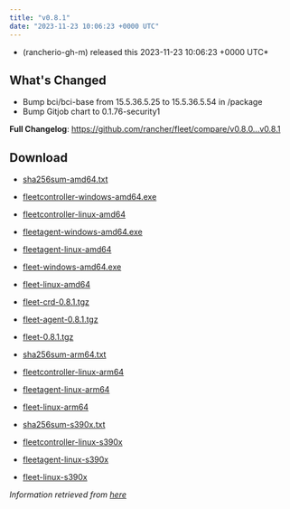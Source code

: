 ```yaml
---
title: "v0.8.1"
date: "2023-11-23 10:06:23 +0000 UTC"
---
```



*  (rancherio-gh-m) released this 2023-11-23 10:06:23 +0000 UTC*


## What's Changed
* Bump bci/bci-base from 15.5.36.5.25 to 15.5.36.5.54 in /package
* Bump Gitjob chart to 0.1.76-security1

**Full Changelog**: https://github.com/rancher/fleet/compare/v0.8.0...v0.8.1


## Download

* [sha256sum-amd64.txt](https://github.com/rancher/fleet/releases/download/v0.8.1/sha256sum-amd64.txt)

* [fleetcontroller-windows-amd64.exe](https://github.com/rancher/fleet/releases/download/v0.8.1/fleetcontroller-windows-amd64.exe)

* [fleetcontroller-linux-amd64](https://github.com/rancher/fleet/releases/download/v0.8.1/fleetcontroller-linux-amd64)

* [fleetagent-windows-amd64.exe](https://github.com/rancher/fleet/releases/download/v0.8.1/fleetagent-windows-amd64.exe)

* [fleetagent-linux-amd64](https://github.com/rancher/fleet/releases/download/v0.8.1/fleetagent-linux-amd64)

* [fleet-windows-amd64.exe](https://github.com/rancher/fleet/releases/download/v0.8.1/fleet-windows-amd64.exe)

* [fleet-linux-amd64](https://github.com/rancher/fleet/releases/download/v0.8.1/fleet-linux-amd64)

* [fleet-crd-0.8.1.tgz](https://github.com/rancher/fleet/releases/download/v0.8.1/fleet-crd-0.8.1.tgz)

* [fleet-agent-0.8.1.tgz](https://github.com/rancher/fleet/releases/download/v0.8.1/fleet-agent-0.8.1.tgz)

* [fleet-0.8.1.tgz](https://github.com/rancher/fleet/releases/download/v0.8.1/fleet-0.8.1.tgz)

* [sha256sum-arm64.txt](https://github.com/rancher/fleet/releases/download/v0.8.1/sha256sum-arm64.txt)

* [fleetcontroller-linux-arm64](https://github.com/rancher/fleet/releases/download/v0.8.1/fleetcontroller-linux-arm64)

* [fleetagent-linux-arm64](https://github.com/rancher/fleet/releases/download/v0.8.1/fleetagent-linux-arm64)

* [fleet-linux-arm64](https://github.com/rancher/fleet/releases/download/v0.8.1/fleet-linux-arm64)

* [sha256sum-s390x.txt](https://github.com/rancher/fleet/releases/download/v0.8.1/sha256sum-s390x.txt)

* [fleetcontroller-linux-s390x](https://github.com/rancher/fleet/releases/download/v0.8.1/fleetcontroller-linux-s390x)

* [fleetagent-linux-s390x](https://github.com/rancher/fleet/releases/download/v0.8.1/fleetagent-linux-s390x)

* [fleet-linux-s390x](https://github.com/rancher/fleet/releases/download/v0.8.1/fleet-linux-s390x)



*Information retrieved from [here](https://github.com/rancher/fleet/releases/tag/v0.8.1)*

